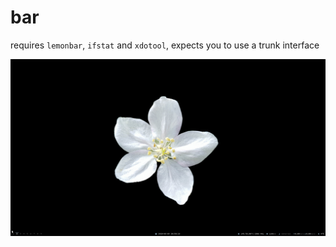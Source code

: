 # bar
requires `lemonbar`, `ifstat` and `xdotool`,
expects you to use a trunk interface

![screenshot][screenshot]

[screenshot]: screenshot.png
